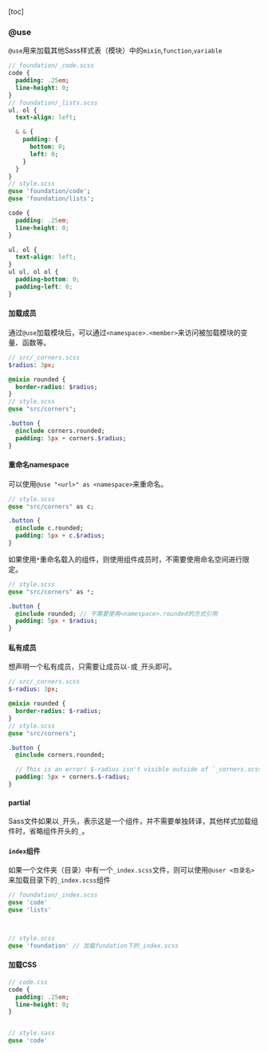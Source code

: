 [toc]
### @use
`@use`用来加载其他Sass样式表（模块）中的`mixin`,`function`,`variable`  

```sass
// foundation/_code.scss
code {
  padding: .25em;
  line-height: 0;
}
// foundation/_lists.scss
ul, ol {
  text-align: left;

  & & {
    padding: {
      bottom: 0;
      left: 0;
    }
  }
}
// style.scss
@use 'foundation/code';
@use 'foundation/lists';
```

```css
code {
  padding: .25em;
  line-height: 0;
}

ul, ol {
  text-align: left;
}
ul ul, ol ol {
  padding-bottom: 0;
  padding-left: 0;
}
```

#### 加载成员  
通过`@use`加载模块后，可以通过`<namespace>.<member>`来访问被加载模块的变量、函数等。  

```sass
// src/_corners.scss
$radius: 3px;

@mixin rounded {
  border-radius: $radius;
}
// style.scss
@use "src/corners";

.button {
  @include corners.rounded;
  padding: 5px + corners.$radius;
}
```

#### 重命名namespace  
可以使用`@use "<url>" as <namespace>`来重命名。  
```sass
// style.scss
@use "src/corners" as c;

.button {
  @include c.rounded;
  padding: 5px + c.$radius;
}
```

如果使用`*`重命名载入的组件，则使用组件成员时，不需要使用命名空间进行限定。  
```sass
// style.scss
@use "src/corners" as *;

.button {
  @include rounded; // 不需要使用<namespace>.rounded的方式引用
  padding: 5px + $radius;
}
```

#### 私有成员  
想声明一个私有成员，只需要让成员以`-`或`_`开头即可。  

```sass
// src/_corners.scss
$-radius: 3px;

@mixin rounded {
  border-radius: $-radius;
}
// style.scss
@use "src/corners";

.button {
  @include corners.rounded;

  // This is an error! $-radius isn't visible outside of `_corners.scss`.
  padding: 5px + corners.$-radius;
}
```

#### partial  
Sass文件如果以`_`开头，表示这是一个组件，并不需要单独转译，其他样式加载组件时，省略组件开头的`_`。  

#### `index`组件  
如果一个文件夹（目录）中有一个`_index.scss`文件，则可以使用`@user <目录名>`来加载目录下的`_index.scss`组件  

```sass
// foundation/_index.scss
@use 'code'
@use 'lists'



// style.scss
@use 'foundation' // 加载fundation下的_index.scss
```

#### 加载CSS
```SASS SYNTAX
// code.css
code {
  padding: .25em;
  line-height: 0;
}


// style.sass
@use 'code'
```